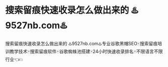 # 搜索留痕快速收录怎么做出来的 ♨️9527nb.com♨️

搜索留痕快速收录怎么做出来的 ♨️9527nb.com♨️专业谷歌黑帽SEO🀄搜索留痕培训教学技术🀄搜索留痕软件🀄谷歌蜘蛛池搭建🀄24小时快速收录排名🀄不限语言不限行业👈💥